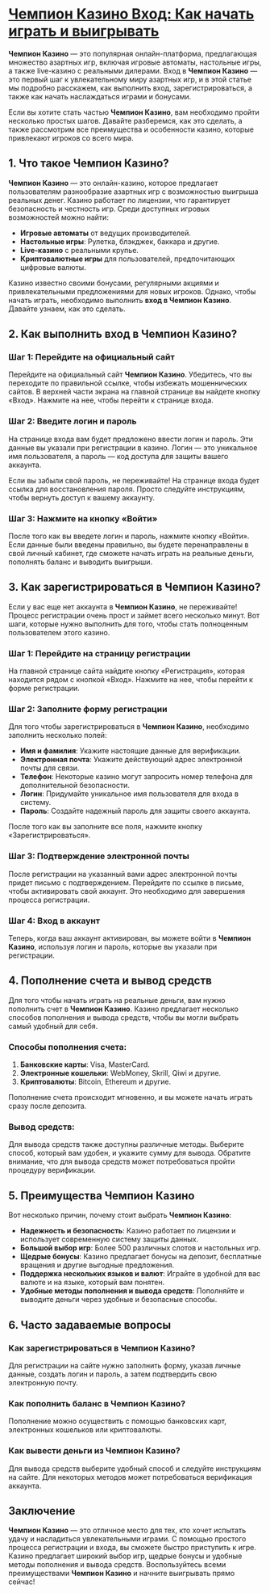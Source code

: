 # [Чемпион Казино Вход: Как начать играть и выигрывать](https://temon-gter.cfd/go/9n8?p56190p303844p3509t17502)

**Чемпион Казино** — это популярная онлайн-платформа, предлагающая множество азартных игр, включая игровые автоматы, настольные игры, а также live-казино с реальными дилерами. Вход в **Чемпион Казино** — это первый шаг к увлекательному миру азартных игр, и в этой статье мы подробно расскажем, как выполнить вход, зарегистрироваться, а также как начать наслаждаться играми и бонусами.

Если вы хотите стать частью **Чемпион Казино**, вам необходимо пройти несколько простых шагов. Давайте разберемся, как это сделать, а также рассмотрим все преимущества и особенности казино, которые привлекают игроков со всего мира.

## 1. Что такое **Чемпион Казино**?

**Чемпион Казино** — это онлайн-казино, которое предлагает пользователям разнообразие азартных игр с возможностью выигрыша реальных денег. Казино работает по лицензии, что гарантирует безопасность и честность игр. Среди доступных игровых возможностей можно найти:

* **Игровые автоматы** от ведущих производителей.
* **Настольные игры**: Рулетка, блэкджек, баккара и другие.
* **Live-казино** с реальными крупье.
* **Криптовалютные игры** для пользователей, предпочитающих цифровые валюты.

Казино известно своими бонусами, регулярными акциями и привлекательными предложениями для новых игроков. Однако, чтобы начать играть, необходимо выполнить **вход в Чемпион Казино**. Давайте узнаем, как это сделать.

## 2. Как выполнить **вход в Чемпион Казино**?

### Шаг 1: Перейдите на официальный сайт

Перейдите на официальный сайт **Чемпион Казино**. Убедитесь, что вы переходите по правильной ссылке, чтобы избежать мошеннических сайтов. В верхней части экрана на главной странице вы найдете кнопку «Вход». Нажмите на нее, чтобы перейти к странице входа.

### Шаг 2: Введите логин и пароль

На странице входа вам будет предложено ввести логин и пароль. Эти данные вы указали при регистрации в казино. Логин — это уникальное имя пользователя, а пароль — код доступа для защиты вашего аккаунта.

Если вы забыли свой пароль, не переживайте! На странице входа будет ссылка для восстановления пароля. Просто следуйте инструкциям, чтобы вернуть доступ к вашему аккаунту.

### Шаг 3: Нажмите на кнопку «Войти»

После того как вы введете логин и пароль, нажмите кнопку «Войти». Если данные были введены правильно, вы будете перенаправлены в свой личный кабинет, где сможете начать играть на реальные деньги, пополнять баланс и выводить выигрыши.

## 3. Как зарегистрироваться в **Чемпион Казино**?

Если у вас еще нет аккаунта в **Чемпион Казино**, не переживайте! Процесс регистрации очень прост и займет всего несколько минут. Вот шаги, которые нужно выполнить для того, чтобы стать полноценным пользователем этого казино.

### Шаг 1: Перейдите на страницу регистрации

На главной странице сайта найдите кнопку «Регистрация», которая находится рядом с кнопкой «Вход». Нажмите на нее, чтобы перейти к форме регистрации.

### Шаг 2: Заполните форму регистрации

Для того чтобы зарегистрироваться в **Чемпион Казино**, необходимо заполнить несколько полей:

* **Имя и фамилия**: Укажите настоящие данные для верификации.
* **Электронная почта**: Укажите действующий адрес электронной почты для связи.
* **Телефон**: Некоторые казино могут запросить номер телефона для дополнительной безопасности.
* **Логин**: Придумайте уникальное имя пользователя для входа в систему.
* **Пароль**: Создайте надежный пароль для защиты своего аккаунта.

После того как вы заполните все поля, нажмите кнопку «Зарегистрироваться».

### Шаг 3: Подтверждение электронной почты

После регистрации на указанный вами адрес электронной почты придет письмо с подтверждением. Перейдите по ссылке в письме, чтобы активировать свой аккаунт. Это необходимо для завершения процесса регистрации.

### Шаг 4: Вход в аккаунт

Теперь, когда ваш аккаунт активирован, вы можете войти в **Чемпион Казино**, используя логин и пароль, которые вы указали при регистрации.

## 4. Пополнение счета и вывод средств

Для того чтобы начать играть на реальные деньги, вам нужно пополнить счет в **Чемпион Казино**. Казино предлагает несколько способов пополнения и вывода средств, чтобы вы могли выбрать самый удобный для себя.

### Способы пополнения счета:

1. **Банковские карты**: Visa, MasterCard.
2. **Электронные кошельки**: WebMoney, Skrill, Qiwi и другие.
3. **Криптовалюты**: Bitcoin, Ethereum и другие.

Пополнение счета происходит мгновенно, и вы можете начать играть сразу после депозита.

### Вывод средств:

Для вывода средств также доступны различные методы. Выберите способ, который вам удобен, и укажите сумму для вывода. Обратите внимание, что для вывода средств может потребоваться пройти процедуру верификации.

## 5. Преимущества **Чемпион Казино**

Вот несколько причин, почему стоит выбрать **Чемпион Казино**:

* **Надежность и безопасность**: Казино работает по лицензии и использует современную систему защиты данных.
* **Большой выбор игр**: Более 500 различных слотов и настольных игр.
* **Щедрые бонусы**: Казино предлагает бонусы на депозит, бесплатные вращения и другие выгодные предложения.
* **Поддержка нескольких языков и валют**: Играйте в удобной для вас валюте и на языке, который вам понятен.
* **Удобные методы пополнения и вывода средств**: Пополняйте и выводите деньги через удобные и безопасные способы.

## 6. Часто задаваемые вопросы

### Как зарегистрироваться в **Чемпион Казино**?

Для регистрации на сайте нужно заполнить форму, указав личные данные, создать логин и пароль, а затем подтвердить свою электронную почту.

### Как пополнить баланс в **Чемпион Казино**?

Пополнение можно осуществить с помощью банковских карт, электронных кошельков или криптовалюты.

### Как вывести деньги из **Чемпион Казино**?

Для вывода средств выберите удобный способ и следуйте инструкциям на сайте. Для некоторых методов может потребоваться верификация аккаунта.

## Заключение

**Чемпион Казино** — это отличное место для тех, кто хочет испытать удачу и насладиться увлекательными играми. С помощью простого процесса регистрации и входа, вы сможете быстро приступить к игре. Казино предлагает широкий выбор игр, щедрые бонусы и удобные методы пополнения и вывода средств. Воспользуйтесь всеми преимуществами **Чемпион Казино** и начните выигрывать прямо сейчас!
